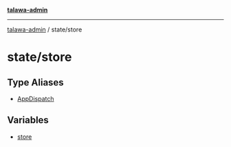 [**talawa-admin**](../../README.md)

***

[talawa-admin](../../README.md) / state/store

# state/store

## Type Aliases

- [AppDispatch](type-aliases/AppDispatch.md)

## Variables

- [store](variables/store.md)
